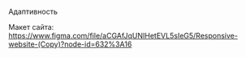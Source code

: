 Адаптивность

Макет сайта: https://www.figma.com/file/aCGAfJqUNIHetEVL5sIeG5/Responsive-website-(Copy)?node-id=632%3A16
